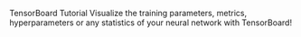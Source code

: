 TensorBoard Tutorial
Visualize the training parameters, metrics, hyperparameters or any statistics of your neural network with TensorBoard!
